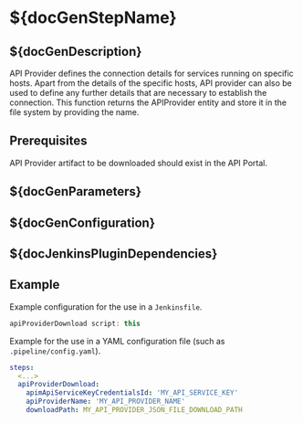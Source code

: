 # ${docGenStepName}

## ${docGenDescription}

API Provider defines the connection details for services running on specific hosts. Apart from the details of the specific hosts, API provider can also be used to define any further details that are necessary to establish the connection. This function returns the APIProvider entity and store it in the file system by providing the name.


## Prerequisites

API Provider artifact to be downloaded should exist in the API Portal.


## ${docGenParameters}

## ${docGenConfiguration}

## ${docJenkinsPluginDependencies}

## Example

Example configuration for the use in a `Jenkinsfile`.

```groovy
apiProviderDownload script: this
```

Example for the use in a YAML configuration file (such as `.pipeline/config.yaml`).

```yaml
steps:
  <...>
  apiProviderDownload:
    apimApiServiceKeyCredentialsId: 'MY_API_SERVICE_KEY'
    apiProviderName: 'MY_API_PROVIDER_NAME'
    downloadPath: MY_API_PROVIDER_JSON_FILE_DOWNLOAD_PATH
```
